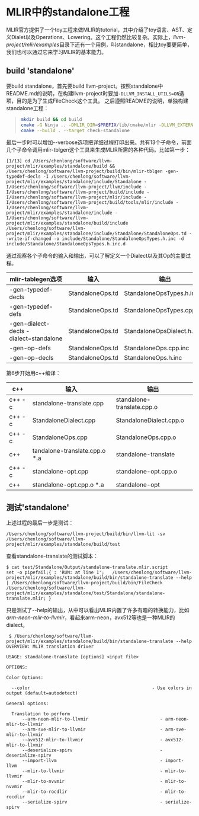 # MLIR中的standalone工程
MLIR官方提供了一个toy工程来做MLIR的tutorial，其中介绍了toy语言、AST、定义Dialet以及Operations、Lowering。这个工程仍然比较复杂。实际上，*llvm-project/mlir/examples*目录下还有一个用例，叫standalone，相比toy要更简单，我们也可以通过它来学习MLIR的基本能力。

## build 'standalone'
要build standalone，首先要build llvm-project。按照standalone中README.md的说明，在构建llvm-project时要加`-DLLVM_INSTALL_UTILS=ON`选项，目的是为了生成FileCheck这个工具。 
之后遵照README的说明，单独构建standalone工程：
> ```sh
> mkdir build && cd build
> cmake -G Ninja .. -DMLIR_DIR=$PREFIX/lib/cmake/mlir -DLLVM_EXTERNAL_LIT=$BUILD_DIR/bin/llvm-lit
> cmake --build . --target check-standalone
> ```
最后一步时可以增加--verbose选项把详细过程打印出来。共有13个子命令，前面几个子命令调用mlir-tblgen这个工具来生成MLIR所需的各种代码。比如第一步：
```shell
[1/13] cd /Users/chenlong/software/llvm-project/mlir/examples/standalone/build && /Users/chenlong/software/llvm-project/build/bin/mlir-tblgen -gen-typedef-decls -I /Users/chenlong/software/llvm-project/mlir/examples/standalone/include/Standalone -I/Users/chenlong/software/llvm-project/llvm/include -I/Users/chenlong/software/llvm-project/build/include -I/Users/chenlong/software/llvm-project/mlir/include -I/Users/chenlong/software/llvm-project/build/tools/mlir/include -I/Users/chenlong/software/llvm-project/mlir/examples/standalone/include -I/Users/chenlong/software/llvm-project/mlir/examples/standalone/build/include /Users/chenlong/software/llvm-project/mlir/examples/standalone/include/Standalone/StandaloneOps.td --write-if-changed -o include/Standalone/StandaloneOpsTypes.h.inc -d include/Standalone/StandaloneOpsTypes.h.inc.d
```
通过观察各个子命令的输入和输出，可以了解定义一个Dialect以及其Op的主要过程。

|mlir-tablegen选项|输入|输出|
|----|----|----|
|-gen-typedef-decls|StandaloneOps.td|StandaloneOpsTypes.h.inc|
|-gen-typedef-defs|StandaloneOps.td|StandaloneOpsTypes.cpp.inc|
|-gen-dialect-decls -dialect=standalone|StandaloneOps.td|StandaloneOpsDialect.h.inc
|-gen-op-defs|StandaloneOps.td|StandaloneOps.cpp.inc|
|-gen-op-decls|StandaloneOps.td|StandaloneOps.h.inc|

第6步开始用c++编译：

|c++|输入|输出|
|----|----|----|
|c++ -c|standalone-translate.cpp|standalone-translate.cpp.o|
|c++ -c|StandaloneDialect.cpp|StandaloneDialect.cpp.o|
|c++ -c|StandaloneOps.cpp|StandaloneOps.cpp.o|
|c++ |tandalone-translate.cpp.o *.a |standalone-translate|
|c++ -c|standalone-opt.cpp|standalone-opt.cpp.o|
|c++ |standalone-opt.cpp.o *.a|standalone-opt|

## 测试'standalone'
上述过程的最后一步是测试：
```
/Users/chenlong/software/llvm-project/build/bin/llvm-lit -sv /Users/chenlong/software/llvm-project/mlir/examples/standalone/build/test
```
查看standalone-translate的测试脚本：
```shell
$ cat test/Standalone/Output/standalone-translate.mlir.script 
set -o pipefail;{ : 'RUN: at line 1';   /Users/chenlong/software/llvm-project/mlir/examples/standalone/build/bin/standalone-translate --help | /Users/chenlong/software/llvm-project/build/bin/FileCheck /Users/chenlong/software/llvm-project/mlir/examples/standalone/test/Standalone/standalone-translate.mlir; }
```
只是测试了--help的输出，从中可以看出MLIR内置了许多有趣的转换能力，比如*arm-neon-mlir-to-llvmir*，看起来arm-neon，avx512等也是一种MLIR的dialect。
```shell
 $ /Users/chenlong/software/llvm-project/mlir/examples/standalone/build/bin/standalone-translate --help
OVERVIEW: MLIR translation driver

USAGE: standalone-translate [options] <input file>

OPTIONS:

Color Options:

  --color                                              - Use colors in output (default=autodetect)

General options:

  Translation to perform
      --arm-neon-mlir-to-llvmir                           - arm-neon-mlir-to-llvmir
      --arm-sve-mlir-to-llvmir                            - arm-sve-mlir-to-llvmir
      --avx512-mlir-to-llvmir                             - avx512-mlir-to-llvmir
      --deserialize-spirv                                 - deserialize-spirv
      --import-llvm                                       - import-llvm
      --mlir-to-llvmir                                    - mlir-to-llvmir
      --mlir-to-nvvmir                                    - mlir-to-nvvmir
      --mlir-to-rocdlir                                   - mlir-to-rocdlir
      --serialize-spirv                                   - serialize-spirv
```